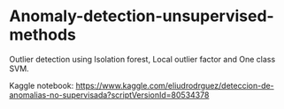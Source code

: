 # Anomaly-detection-unsupervised-methods
Outlier detection using Isolation forest, Local outlier factor and One class SVM.



Kaggle notebook: https://www.kaggle.com/eliudrodrguez/deteccion-de-anomalias-no-supervisada?scriptVersionId=80534378
